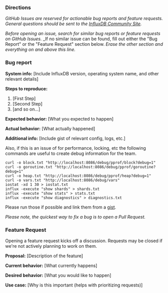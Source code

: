 ### Directions
_GitHub Issues are reserved for actionable bug reports and feature requests._
_General questions should be sent to the [InfluxDB Community Site](https://community.influxdata.com)._

_Before opening an issue, search for similar bug reports or feature requests on GitHub Issues._
_If no similar issue can be found, fill out either the "Bug Report" or the "Feature Request" section below.
_Erase the other section and everything on and above this line._

### Bug report

__System info:__ [Include InfluxDB version, operating system name, and other relevant details]

__Steps to reproduce:__

1. [First Step]
2. [Second Step]
3. [and so on...]

__Expected behavior:__ [What you expected to happen]

__Actual behavior:__ [What actually happened]

__Additional info:__ [Include gist of relevant config, logs, etc.]

Also, if this is an issue of for performance, locking, etc the following commands are useful to create debug information for the team.

```
curl -o block.txt "http://localhost:8086/debug/pprof/block?debug=1" 
curl -o goroutine.txt "http://localhost:8086/debug/pprof/goroutine?debug=1" 
curl -o heap.txt "http://localhost:8086/debug/pprof/heap?debug=1" 
curl -o vars.txt "http://localhost:8086/debug/vars" 
iostat -xd 1 30 > iostat.txt
influx -execute "show shards" > shards.txt
influx -execute "show stats" > stats.txt
influx -execute "show diagnostics" > diagnostics.txt
```

Please run those if possible and link them from a [gist](http://gist.github.com).

*Please note, the quickest way to fix a bug is to open a Pull Request.*


### Feature Request

Opening a feature request kicks off a discussion.
Requests may be closed if we're not actively planning to work on them.

__Proposal:__ [Description of the feature]

__Current behavior:__ [What currently happens]

__Desired behavior:__ [What you would like to happen]

__Use case:__ [Why is this important (helps with prioritizing requests)]
